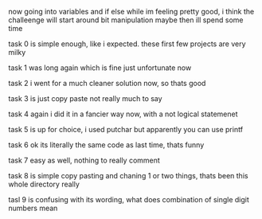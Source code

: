 now going into variables and if else while im feeling pretty good, i think the challeenge will start around bit manipulation maybe then ill spend some time

task 0 is simple enough, like i expected. these first few projects are very milky

task 1 was long again which is fine just unfortunate now

task 2 i went for a much cleaner solution now, so thats good

task 3 is just copy paste not really much to say

task 4 again i did it in a fancier way now, with a not logical statemenet

task 5 is up for choice, i used putchar but apparently you can use printf

task 6 ok its literally the same code as last time, thats funny

task 7 easy as well, nothing to really comment

task 8 is simple copy pasting and chaning 1 or two things, thats been this whole directory really

tasl 9 is confusing with its wording, what does combination of single digit numbers mean